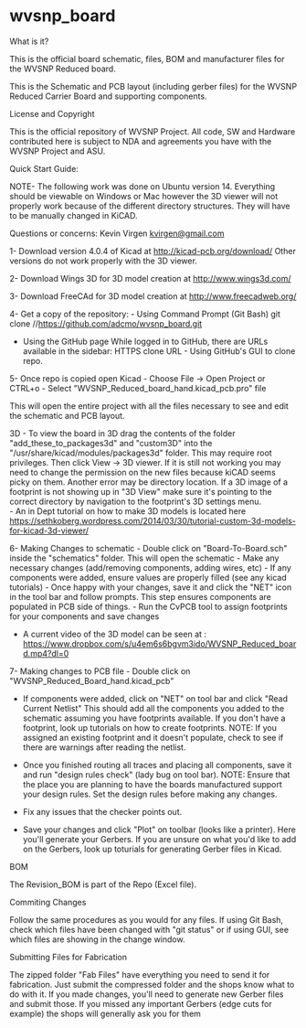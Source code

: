 # wvsnp_board

What is it?

This is the official board schematic, files, BOM and manufacturer files for the WVSNP Reduced board.

This is the Schematic and PCB layout (including gerber files) for the WVSNP Reduced Carrier Board 
and supporting components.

License and Copyright

This is the official repository of WVSNP Project. All code, SW and Hardware contributed here is 
subject to NDA and agreements you have with the WVSNP Project and ASU.


Quick Start Guide:

NOTE- The following work was done on Ubuntu version 14. Everything should be viewable on Windows or Mac however the 3D viewer will not properly work because of the different directory structures. They will have to be manually changed in KiCAD. 

Questions or concerns: Kevin Virgen kvirgen@gmail.com

1- Download version 4.0.4 of Kicad at http://kicad-pcb.org/download/
Other versions do not work properly with the 3D viewer.

2- Download Wings 3D for 3D model creation at http://www.wings3d.com/

3- Download FreeCAd for 3D model creation at http://www.freecadweb.org/

4- Get a copy of the repository: - Using Command Prompt (Git Bash) git clone 
   //https://github.com/adcmo/wvsnp_board.git
   - Using the GitHub page While logged in to GitHub, there are URLs available 
    in the sidebar: HTTPS clone URL - Using GitHub's GUI to clone repo.

5- Once repo is copied open Kicad - Choose File -> Open Project or CTRL+o - 
   Select "WVSNP_Reduced_board_hand.kicad_pcb.pro" file

   This will open the entire project with all the files necessary to see and 
   edit the schematic and PCB layout. 


3D - To view the board in 3D drag the contents of the folder "add_these_to_packages3d"  and "custom3D" into the "/usr/share/kicad/modules/packages3d" folder.
   This may require root privileges. Then click View -> 3D viewer. If it is still not working 
   you may need to change the permission on the new files because kiCAD seems picky on them.
   Another error may be directory location. If a 3D image of a footprint is not showing up in "3D View" 
   make sure it's pointing to the correct directory by navigation to the footprint's 3D settings menu.  
	- An in Dept tutorial on how to make 3D models is located here
	https://sethkoberg.wordpress.com/2014/03/30/tutorial-custom-3d-models-for-kicad-3d-viewer/
   
6- Making Changes to schematic - Double click on "Board-To-Board.sch" inside the "schematics" folder. 
   This will open the schematic - Make any necessary changes (add/removing 
   components, adding wires, etc) - If any components were added, ensure values 
   are properly filled (see any kicad tutorials) - Once happy with your changes, 
   save it and click the "NET" icon in the tool bar and follow prompts. This step 
   ensures components are populated in PCB side of things. - Run the CvPCB tool 
   to assign footprints for your components and save changes
   - A current video of the 3D model can be seen at :
	https://www.dropbox.com/s/u4em6s6bgvm3ido/WVSNP_Reduced_board.mp4?dl=0

7- Making changes to PCB file - Double click on "WVSNP_Reduced_Board_hand.kicad_pcb" 
   - If components were added, click on "NET" on tool bar and click "Read Current 
     Netlist" This should add all the components you added to the schematic assuming 
     you have footprints available. If you don't have a footprint, look up tutorials 
     on how to create footprints. NOTE: If you assigned an existing footprint and it 
     doesn't populate, check to see if there are warnings after reading the netlist.

   - Once you finished routing all traces and placing all components, save it and run 
     "design rules check" (lady bug on tool bar).
     NOTE: Ensure that the place you are planning to have the boards manufactured 
     support your design rules. Set the design rules before making any changes.

   - Fix any issues that the checker points out. 
   - Save your changes and click "Plot" on toolbar (looks like a printer). Here you'll 
     generate your Gerbers. If you are unsure on what you'd like to add on the Gerbers, 
     look up toturials for generating Gerber files in Kicad. 
     
   
   
BOM

The Revision_BOM is part of the Repo (Excel file). 

Commiting Changes

Follow the same procedures as you would for any files. If using Git Bash, check which 
files have been changed with "git status" or if using GUI, see which files are showing 
in the change window.

Submitting Files for Fabrication

The zipped folder "Fab Files" have everything you need to send it for fabrication. 
Just submit the compressed folder and the shops know what to do with it. If you made 
changes, you'll need to generate new Gerber files and submit those. If you missed any 
important Gerbers (edge cuts for example) the shops will generally ask you for them
